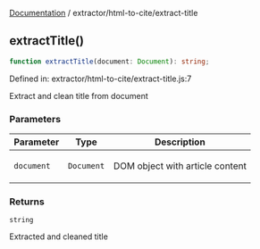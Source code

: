 [Documentation](../../modules.md) / extractor/html-to-cite/extract-title

## extractTitle()

```ts
function extractTitle(document: Document): string;
```

Defined in: extractor/html-to-cite/extract-title.js:7

Extract and clean title from document

### Parameters

<table>
<thead>
<tr>
<th>Parameter</th>
<th>Type</th>
<th>Description</th>
</tr>
</thead>
<tbody>
<tr>
<td>

`document`

</td>
<td>

`Document`

</td>
<td>

DOM object with article content

</td>
</tr>
</tbody>
</table>

### Returns

`string`

Extracted and cleaned title
